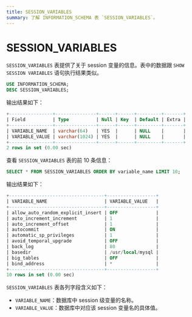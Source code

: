 ```yaml
---
title: SESSION_VARIABLES
summary: 了解 INFORMATION_SCHEMA 表 `SESSION_VARIABLES`。
---
```


# SESSION_VARIABLES

`SESSION_VARIABLES` 表提供了关于 session 变量的信息。表中的数据跟 `SHOW SESSION VARIABLES` 语句执行结果类似。

```sql
USE INFORMATION_SCHEMA;
DESC SESSION_VARIABLES;
```

输出结果如下：

```sql
+----------------+---------------+------+------+---------+-------+
| Field          | Type          | Null | Key  | Default | Extra |
+----------------+---------------+------+------+---------+-------+
| VARIABLE_NAME  | varchar(64)   | YES  |      | NULL    |       |
| VARIABLE_VALUE | varchar(1024) | YES  |      | NULL    |       |
+----------------+---------------+------+------+---------+-------+
2 rows in set (0.00 sec)
```

查看 `SESSION_VARIABLES` 表的前 10 条信息：

```sql
SELECT * FROM SESSION_VARIABLES ORDER BY variable_name LIMIT 10;
```

输出结果如下：

```sql
+-----------------------------------+------------------+
| VARIABLE_NAME                     | VARIABLE_VALUE   |
+-----------------------------------+------------------+
| allow_auto_random_explicit_insert | OFF              |
| auto_increment_increment          | 1                |
| auto_increment_offset             | 1                |
| autocommit                        | ON               |
| automatic_sp_privileges           | 1                |
| avoid_temporal_upgrade            | OFF              |
| back_log                          | 80               |
| basedir                           | /usr/local/mysql |
| big_tables                        | OFF              |
| bind_address                      | *                |
+-----------------------------------+------------------+
10 rows in set (0.00 sec)
```

`SESSION_VARIABLES` 表各列字段含义如下：

* `VARIABLE_NAME`：数据库中 session 级变量的名称。
* `VARIABLE_VALUE`：数据库中对应该 session 变量名的具体值。
